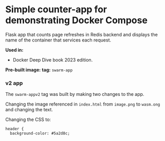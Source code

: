 # Simple counter-app for demonstrating Docker Compose
Flask app that counts page refreshes in Redis backend and displays the name of the container that services each request.

**Used in:**
- Docker Deep Dive book 2023 edition.

**Pre-built image:** [](https://hub.docker.com/repository/docker/nigelpoulton/ddd-book/) **tag:** `swarm-app`

### v2 app

The `swarm-appv2` tag was built by making two changes to the app.

Changing the image referenced in `index.html` from `image.png` to `wasm.ong` and changing the text.

Changing the CSS to:

```
header {
  background-color: #5a2d8c;
```

